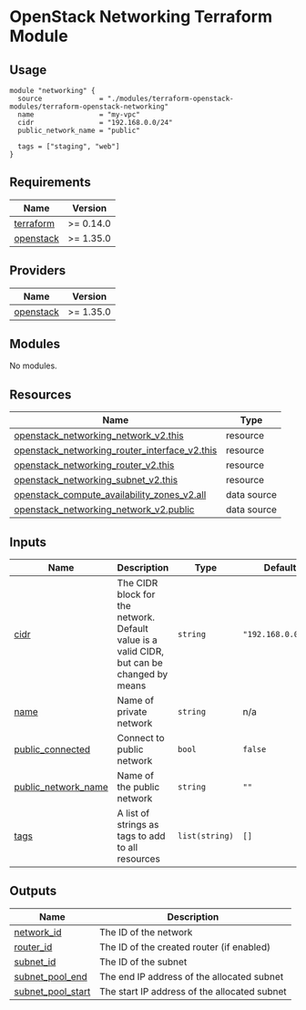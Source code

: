 # OpenStack Networking Terraform Module
## Usage

```hcl
module "networking" {
  source              = "./modules/terraform-openstack-modules/terraform-openstack-networking"
  name                = "my-vpc"
  cidr                = "192.168.0.0/24"
  public_network_name = "public"

  tags = ["staging", "web"]
}
```

## Requirements

| Name | Version |
|------|---------|
| <a name="requirement_terraform"></a> [terraform](#requirement\_terraform) | >= 0.14.0 |
| <a name="requirement_openstack"></a> [openstack](#requirement\_openstack) | >= 1.35.0 |

## Providers

| Name | Version |
|------|---------|
| <a name="provider_openstack"></a> [openstack](#provider\_openstack) | >= 1.35.0 |

## Modules

No modules.

## Resources

| Name | Type |
|------|------|
| [openstack_networking_network_v2.this](https://registry.terraform.io/providers/terraform-provider-openstack/openstack/latest/docs/resources/networking_network_v2) | resource |
| [openstack_networking_router_interface_v2.this](https://registry.terraform.io/providers/terraform-provider-openstack/openstack/latest/docs/resources/networking_router_interface_v2) | resource |
| [openstack_networking_router_v2.this](https://registry.terraform.io/providers/terraform-provider-openstack/openstack/latest/docs/resources/networking_router_v2) | resource |
| [openstack_networking_subnet_v2.this](https://registry.terraform.io/providers/terraform-provider-openstack/openstack/latest/docs/resources/networking_subnet_v2) | resource |
| [openstack_compute_availability_zones_v2.all](https://registry.terraform.io/providers/terraform-provider-openstack/openstack/latest/docs/data-sources/compute_availability_zones_v2) | data source |
| [openstack_networking_network_v2.public](https://registry.terraform.io/providers/terraform-provider-openstack/openstack/latest/docs/data-sources/networking_network_v2) | data source |

## Inputs

| Name | Description | Type | Default | Required |
|------|-------------|------|---------|:--------:|
| <a name="input_cidr"></a> [cidr](#input\_cidr) | The CIDR block for the network. Default value is a valid CIDR, but can be changed by means | `string` | `"192.168.0.0/24"` | no |
| <a name="input_name"></a> [name](#input\_name) | Name of private network | `string` | n/a | yes |
| <a name="input_public_connected"></a> [public\_connected](#input\_public\_connected) | Connect to public network | `bool` | `false` | no |
| <a name="input_public_network_name"></a> [public\_network\_name](#input\_public\_network\_name) | Name of the public network | `string` | `""` | no |
| <a name="input_tags"></a> [tags](#input\_tags) | A list of strings as tags to add to all resources | `list(string)` | `[]` | no |

## Outputs

| Name | Description |
|------|-------------|
| <a name="output_network_id"></a> [network\_id](#output\_network\_id) | The ID of the network |
| <a name="output_router_id"></a> [router\_id](#output\_router\_id) | The ID of the created router (if enabled) |
| <a name="output_subnet_id"></a> [subnet\_id](#output\_subnet\_id) | The ID of the subnet |
| <a name="output_subnet_pool_end"></a> [subnet\_pool\_end](#output\_subnet\_pool\_end) | The end IP address of the allocated subnet |
| <a name="output_subnet_pool_start"></a> [subnet\_pool\_start](#output\_subnet\_pool\_start) | The start IP address of the allocated subnet |
